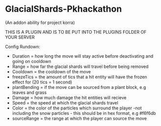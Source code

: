 # GlacialShards-Pkhackathon
(An addon ability for project korra)

THIS IS A PLUGIN AND IS TO BE PUT INTO THE PLUGINS FOLDER OF YOUR SERVER

Config Rundown:
- Duration = how long the move will stay active before deactivating and going on cooldown
- Range = how far the glacial shards will travel before being removed
- Cooldown = the cooldown of the move
- freezeTics = the amount of tics that a hit entity will have the frozen effect for (20 tics = 1 second)
- plantBending = if the move can be sourced from a plant block, e.g leaves and grass
- Damage = how much damage the hit entities will recieve
- Speed = the speed at which the glacial shards travel
- Color = the color of the particles which surround the player -not including the snow particles - this should be in hex format, e.g #f6f6db
- sourceRange = the range at which the player can source the move
  
